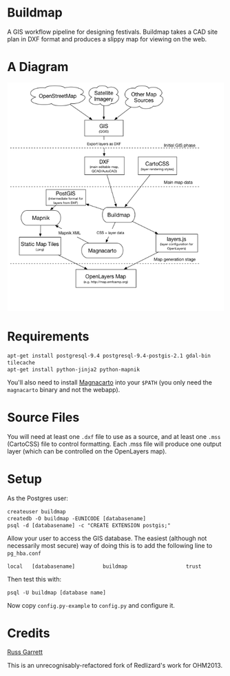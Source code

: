 Buildmap
========

A GIS workflow pipeline for designing festivals. Buildmap takes a CAD
site plan in DXF format and produces a slippy map for viewing on the web.

A Diagram
=========

![buildmap diagram](/docs/diagram.png?raw=true)

Requirements
============

    apt-get install postgresql-9.4 postgresql-9.4-postgis-2.1 gdal-bin tilecache
    apt-get install python-jinja2 python-mapnik

You'll also need to install
[Magnacarto](https://github.com/omniscale/magnacarto) into your `$PATH`
(you only need the `magnacarto` binary and not the webapp).

Source Files
============

You will need at least one `.dxf` file to use as a source, and at least
one `.mss` (CartoCSS) file to control formatting. Each .mss file will
produce one output layer (which can be controlled on the OpenLayers
map).

Setup
=====

As the Postgres user:

    createuser buildmap
    createdb -O buildmap -EUNICODE [databasename]
    psql -d [databasename] -c "CREATE EXTENSION postgis;"

Allow your user to access the GIS database. The easiest (although not
necessarily most secure) way of doing this is to add the following line
to `pg_hba.conf`

    local   [databasename]         buildmap                   trust

Then test this with:

    psql -U buildmap [database name]

Now copy `config.py-example` to `config.py` and configure it.

Credits
=======

[Russ Garrett](https://github.com/russss)

This is an unrecognisably-refactored fork of Redlizard's work for OHM2013.
